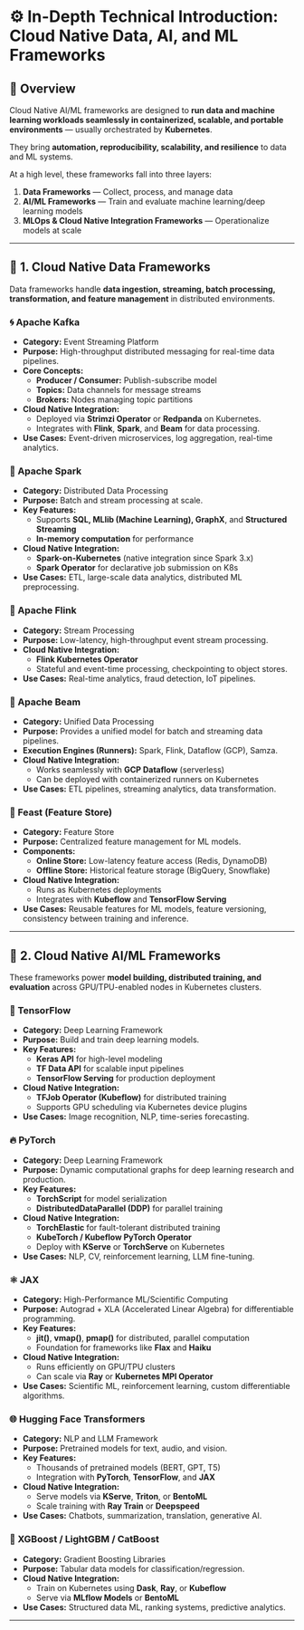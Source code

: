 # ⚙️ In-Depth Technical Introduction: Cloud Native Data, AI, and ML Frameworks

## 🧭 Overview

Cloud Native AI/ML frameworks are designed to **run data and machine learning workloads seamlessly in containerized, scalable, and portable environments** — usually orchestrated by **Kubernetes**.

They bring **automation, reproducibility, scalability, and resilience** to data and ML systems.

At a high level, these frameworks fall into three layers:

1. **Data Frameworks** — Collect, process, and manage data
2. **AI/ML Frameworks** — Train and evaluate machine learning/deep learning models
3. **MLOps & Cloud Native Integration Frameworks** — Operationalize models at scale

---

## 🧩 1. Cloud Native Data Frameworks

Data frameworks handle **data ingestion, streaming, batch processing, transformation, and feature management** in distributed environments.

### 🌀 Apache Kafka
- **Category:** Event Streaming Platform
- **Purpose:** High-throughput distributed messaging for real-time data pipelines.
- **Core Concepts:**
  - **Producer / Consumer:** Publish-subscribe model
  - **Topics:** Data channels for message streams
  - **Brokers:** Nodes managing topic partitions
- **Cloud Native Integration:**
  - Deployed via **Strimzi Operator** or **Redpanda** on Kubernetes.
  - Integrates with **Flink**, **Spark**, and **Beam** for data processing.
- **Use Cases:** Event-driven microservices, log aggregation, real-time analytics.

### 🧮 Apache Spark
- **Category:** Distributed Data Processing
- **Purpose:** Batch and stream processing at scale.
- **Key Features:**
  - Supports **SQL, MLlib (Machine Learning), GraphX**, and **Structured Streaming**
  - **In-memory computation** for performance
- **Cloud Native Integration:**
  - **Spark-on-Kubernetes** (native integration since Spark 3.x)
  - **Spark Operator** for declarative job submission on K8s
- **Use Cases:** ETL, large-scale data analytics, distributed ML preprocessing.

### 🌊 Apache Flink
- **Category:** Stream Processing
- **Purpose:** Low-latency, high-throughput event stream processing.
- **Cloud Native Integration:**
  - **Flink Kubernetes Operator**
  - Stateful and event-time processing, checkpointing to object stores.
- **Use Cases:** Real-time analytics, fraud detection, IoT pipelines.

### 🧱 Apache Beam
- **Category:** Unified Data Processing
- **Purpose:** Provides a unified model for batch and streaming data pipelines.
- **Execution Engines (Runners):** Spark, Flink, Dataflow (GCP), Samza.
- **Cloud Native Integration:**
  - Works seamlessly with **GCP Dataflow** (serverless)
  - Can be deployed with containerized runners on Kubernetes
- **Use Cases:** ETL pipelines, streaming analytics, data transformation.


### 🧠 Feast (Feature Store)
- **Category:** Feature Store
- **Purpose:** Centralized feature management for ML models.
- **Components:**
  - **Online Store:** Low-latency feature access (Redis, DynamoDB)
  - **Offline Store:** Historical feature storage (BigQuery, Snowflake)
- **Cloud Native Integration:**
  - Runs as Kubernetes deployments
  - Integrates with **Kubeflow** and **TensorFlow Serving**
- **Use Cases:** Reusable features for ML models, feature versioning, consistency between training and inference.

---

## 🤖 2. Cloud Native AI/ML Frameworks

These frameworks power **model building, distributed training, and evaluation** across GPU/TPU-enabled nodes in Kubernetes clusters.

### 🧬 TensorFlow
- **Category:** Deep Learning Framework
- **Purpose:** Build and train deep learning models.
- **Key Features:**
  - **Keras API** for high-level modeling
  - **TF Data API** for scalable input pipelines
  - **TensorFlow Serving** for production deployment
- **Cloud Native Integration:**
  - **TFJob Operator (Kubeflow)** for distributed training
  - Supports GPU scheduling via Kubernetes device plugins
- **Use Cases:** Image recognition, NLP, time-series forecasting.

### 🔥 PyTorch
- **Category:** Deep Learning Framework
- **Purpose:** Dynamic computational graphs for deep learning research and production.
- **Key Features:**
  - **TorchScript** for model serialization
  - **DistributedDataParallel (DDP)** for parallel training
- **Cloud Native Integration:**
  - **TorchElastic** for fault-tolerant distributed training
  - **KubeTorch / Kubeflow PyTorch Operator**
  - Deploy with **KServe** or **TorchServe** on Kubernetes
- **Use Cases:** NLP, CV, reinforcement learning, LLM fine-tuning.

### ⚛️ JAX
- **Category:** High-Performance ML/Scientific Computing
- **Purpose:** Autograd + XLA (Accelerated Linear Algebra) for differentiable programming.
- **Key Features:**
  - **jit()**, **vmap()**, **pmap()** for distributed, parallel computation
  - Foundation for frameworks like **Flax** and **Haiku**
- **Cloud Native Integration:**
  - Runs efficiently on GPU/TPU clusters
  - Can scale via **Ray** or **Kubernetes MPI Operator**
- **Use Cases:** Scientific ML, reinforcement learning, custom differentiable algorithms.

### 🌐 Hugging Face Transformers
- **Category:** NLP and LLM Framework
- **Purpose:** Pretrained models for text, audio, and vision.
- **Key Features:**
  - Thousands of pretrained models (BERT, GPT, T5)
  - Integration with **PyTorch**, **TensorFlow**, and **JAX**
- **Cloud Native Integration:**
  - Serve models via **KServe**, **Triton**, or **BentoML**
  - Scale training with **Ray Train** or **Deepspeed**
- **Use Cases:** Chatbots, summarization, translation, generative AI.

### 🧩 XGBoost / LightGBM / CatBoost
- **Category:** Gradient Boosting Libraries
- **Purpose:** Tabular data models for classification/regression.
- **Cloud Native Integration:**
  - Train on Kubernetes using **Dask**, **Ray**, or **Kubeflow**
  - Serve via **MLflow Models** or **BentoML**
- **Use Cases:** Structured data ML, ranking systems, predictive analytics.

---